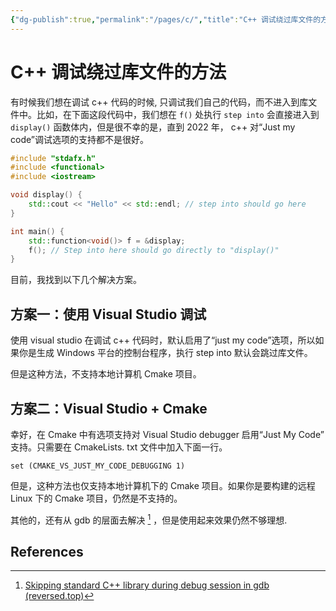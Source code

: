 ```yaml
---
{"dg-publish":true,"permalink":"/pages/c/","title":"C++ 调试绕过库文件的方法","tags":["cpp"]}
---
```



# C++ 调试绕过库文件的方法

有时候我们想在调试 c++ 代码的时候, 只调试我们自己的代码，而不进入到库文件中。比如，在下面这段代码中，我们想在 `f()` 处执行 `step into` 会直接进入到 `display()` 函数体内，但是很不幸的是，直到 2022 年， c++ 对“Just my code”调试选项的支持都不是很好。

```cpp
#include "stdafx.h"
#include <functional>
#include <iostream>

void display() {
	std::cout << "Hello" << std::endl; // step into should go here
}

int main() {
	std::function<void()> f = &display;
	f(); // Step into here should go directly to "display()"
}
```

目前，我找到以下几个解决方案。

## 方案一：使用 Visual Studio 调试

使用 visual studio 在调试 c++ 代码时，默认启用了“just my code”选项，所以如果你是生成 Windows 平台的控制台程序，执行 step into 默认会跳过库文件。

但是这种方法，不支持本地计算机 Cmake 项目。

## 方案二：Visual Studio + Cmake

幸好，在 Cmake 中有选项支持对 Visual Studio debugger 启用“Just My Code” 支持。只需要在 CmakeLists. txt 文件中加入下面一行。

```
set (CMAKE_VS_JUST_MY_CODE_DEBUGGING 1)
```

但是，这种方法也仅支持本地计算机下的 Cmake 项目。如果你是要构建的远程 Linux 下的 Cmake 项目，仍然是不支持的。

其他的，还有从 gdb 的层面去解决 [^1] ，但是使用起来效果仍然不够理想.

## References

[^1]: [Skipping standard C++ library during debug session in gdb (reversed.top)](https://reversed.top/2016-05-26/skipping-standard-library-in-gdb/)

[^2]: [Ability to debug only my code (aka Just my code) : CPP-14618 (jetbrains.com)](https://youtrack.jetbrains.com/issue/CPP-14618)
